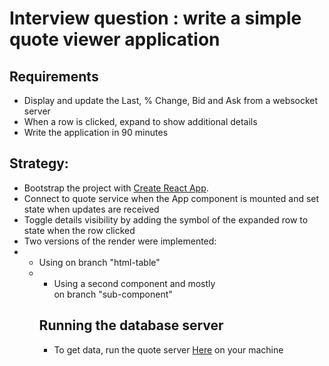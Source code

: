 # Interview question : write a simple quote viewer application

## Requirements
  - Display and update the Last, % Change, Bid and Ask from a websocket server
  - When a row is clicked, expand to show additional details
  - Write the application in 90 minutes
  
## Strategy:
  - Bootstrap the project with [Create React App](https://github.com/facebook/create-react-app).
  - Connect to quote service when the App component is mounted and set state when updates are received
  - Toggle details visibility by adding the symbol of the expanded row to state when the row clicked
  - Two versions of the render were implemented: 
  - - Using <table> on branch "html-table"
  - - Using a second component and mostly <div> on branch "sub-component"

## Running the database server
- To get data, run the quote server [Here](https://github.com/Orangecat32/simple-quote-server) on your machine  

